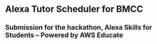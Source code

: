 # Alexa Tutor Scheduler for BMCC
## Submission for the hackathon, Alexa Skills for Students – Powered by AWS Educate


